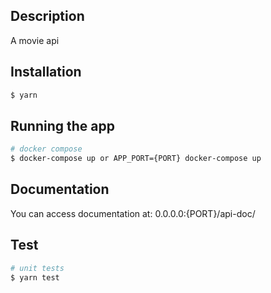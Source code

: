 ## Description

A movie api

## Installation

```bash
$ yarn
```

## Running the app

```bash
# docker compose
$ docker-compose up or APP_PORT={PORT} docker-compose up
```

## Documentation
You can access documentation at:
0.0.0.0:{PORT}/api-doc/

## Test

```bash
# unit tests
$ yarn test

```


